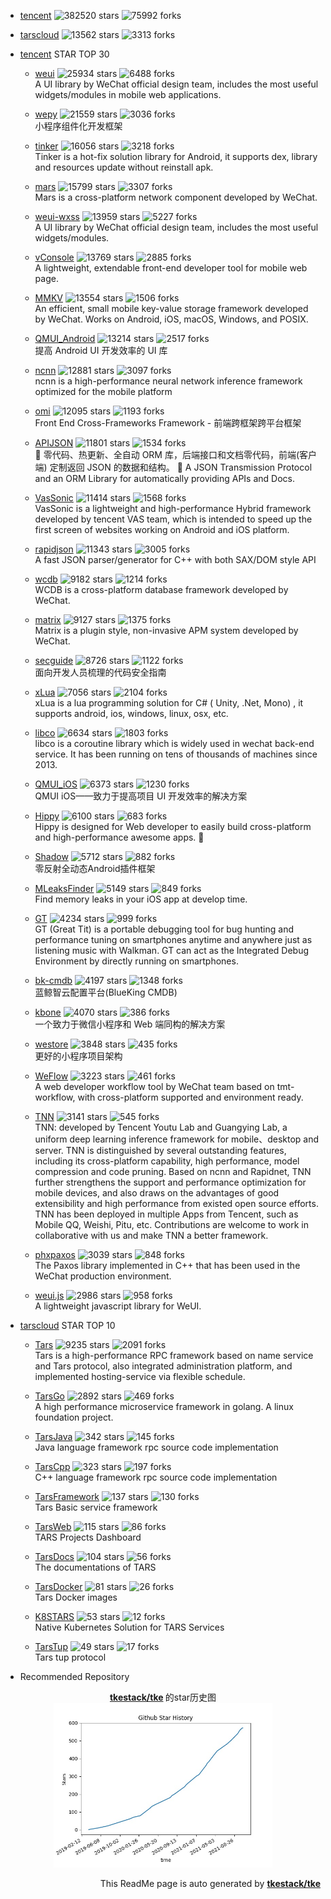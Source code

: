 
+ [tencent](https://github.com/tencent)
![382520 stars](https://img.shields.io/badge/Stars-382520-green)
![75992 forks](https://img.shields.io/badge/Forks-75992-green)

+ [tarscloud](https://github.com/tarscloud)
![13562 stars](https://img.shields.io/badge/Stars-13562-green)
![3313 forks](https://img.shields.io/badge/Forks-3313-green)





+ [tencent](https://github.com/tencent) STAR TOP 30 
    
    + [weui](https://github.com/tencent/weui) 
    ![25934 stars](https://img.shields.io/badge/Stars-25934-green)
    ![6488 forks](https://img.shields.io/badge/Forks-6488-green)  
    A UI library by WeChat official design team, includes the most useful widgets/modules in mobile web applications.
    
    + [wepy](https://github.com/tencent/wepy) 
    ![21559 stars](https://img.shields.io/badge/Stars-21559-green)
    ![3036 forks](https://img.shields.io/badge/Forks-3036-green)  
    小程序组件化开发框架
    
    + [tinker](https://github.com/tencent/tinker) 
    ![16056 stars](https://img.shields.io/badge/Stars-16056-green)
    ![3218 forks](https://img.shields.io/badge/Forks-3218-green)  
    Tinker is a hot-fix solution library for Android, it supports dex, library and resources update without reinstall apk.
    
    + [mars](https://github.com/tencent/mars) 
    ![15799 stars](https://img.shields.io/badge/Stars-15799-green)
    ![3307 forks](https://img.shields.io/badge/Forks-3307-green)  
    Mars is a cross-platform network component  developed by WeChat.
    
    + [weui-wxss](https://github.com/tencent/weui-wxss) 
    ![13959 stars](https://img.shields.io/badge/Stars-13959-green)
    ![5227 forks](https://img.shields.io/badge/Forks-5227-green)  
    A UI library by WeChat official design team, includes the most useful widgets/modules.
    
    + [vConsole](https://github.com/tencent/vConsole) 
    ![13769 stars](https://img.shields.io/badge/Stars-13769-green)
    ![2885 forks](https://img.shields.io/badge/Forks-2885-green)  
    A lightweight, extendable front-end developer tool for mobile web page.
    
    + [MMKV](https://github.com/tencent/MMKV) 
    ![13554 stars](https://img.shields.io/badge/Stars-13554-green)
    ![1506 forks](https://img.shields.io/badge/Forks-1506-green)  
    An efficient, small mobile key-value storage framework developed by WeChat. Works on Android, iOS, macOS, Windows, and POSIX.
    
    + [QMUI_Android](https://github.com/tencent/QMUI_Android) 
    ![13214 stars](https://img.shields.io/badge/Stars-13214-green)
    ![2517 forks](https://img.shields.io/badge/Forks-2517-green)  
    提高 Android UI 开发效率的 UI 库
    
    + [ncnn](https://github.com/tencent/ncnn) 
    ![12881 stars](https://img.shields.io/badge/Stars-12881-green)
    ![3097 forks](https://img.shields.io/badge/Forks-3097-green)  
    ncnn is a high-performance neural network inference framework optimized for the mobile platform
    
    + [omi](https://github.com/tencent/omi) 
    ![12095 stars](https://img.shields.io/badge/Stars-12095-green)
    ![1193 forks](https://img.shields.io/badge/Forks-1193-green)  
     Front End Cross-Frameworks Framework - 前端跨框架跨平台框架
    
    + [APIJSON](https://github.com/tencent/APIJSON) 
    ![11801 stars](https://img.shields.io/badge/Stars-11801-green)
    ![1534 forks](https://img.shields.io/badge/Forks-1534-green)  
    🚀 零代码、热更新、全自动 ORM 库，后端接口和文档零代码，前端(客户端) 定制返回 JSON 的数据和结构。 🚀 A JSON Transmission Protocol and an ORM Library for automatically providing APIs and Docs.
    
    + [VasSonic](https://github.com/tencent/VasSonic) 
    ![11414 stars](https://img.shields.io/badge/Stars-11414-green)
    ![1568 forks](https://img.shields.io/badge/Forks-1568-green)  
    VasSonic is a lightweight and high-performance Hybrid framework developed by tencent VAS team, which is intended to speed up the first screen of websites working on Android and iOS platform. 
    
    + [rapidjson](https://github.com/tencent/rapidjson) 
    ![11343 stars](https://img.shields.io/badge/Stars-11343-green)
    ![3005 forks](https://img.shields.io/badge/Forks-3005-green)  
    A fast JSON parser/generator for C++ with both SAX/DOM style API
    
    + [wcdb](https://github.com/tencent/wcdb) 
    ![9182 stars](https://img.shields.io/badge/Stars-9182-green)
    ![1214 forks](https://img.shields.io/badge/Forks-1214-green)  
    WCDB is a cross-platform database framework developed by WeChat.
    
    + [matrix](https://github.com/tencent/matrix) 
    ![9127 stars](https://img.shields.io/badge/Stars-9127-green)
    ![1375 forks](https://img.shields.io/badge/Forks-1375-green)  
    Matrix is a plugin style, non-invasive APM system developed by WeChat.
    
    + [secguide](https://github.com/tencent/secguide) 
    ![8726 stars](https://img.shields.io/badge/Stars-8726-green)
    ![1122 forks](https://img.shields.io/badge/Forks-1122-green)  
    面向开发人员梳理的代码安全指南
    
    + [xLua](https://github.com/tencent/xLua) 
    ![7056 stars](https://img.shields.io/badge/Stars-7056-green)
    ![2104 forks](https://img.shields.io/badge/Forks-2104-green)  
    xLua is a lua programming solution for  C# ( Unity, .Net, Mono) , it supports android, ios, windows, linux, osx, etc.
    
    + [libco](https://github.com/tencent/libco) 
    ![6634 stars](https://img.shields.io/badge/Stars-6634-green)
    ![1803 forks](https://img.shields.io/badge/Forks-1803-green)  
    libco is a coroutine library which is widely used in wechat  back-end service. It has been running on tens of thousands of machines since 2013.
    
    + [QMUI_iOS](https://github.com/tencent/QMUI_iOS) 
    ![6373 stars](https://img.shields.io/badge/Stars-6373-green)
    ![1230 forks](https://img.shields.io/badge/Forks-1230-green)  
    QMUI iOS——致力于提高项目 UI 开发效率的解决方案
    
    + [Hippy](https://github.com/tencent/Hippy) 
    ![6100 stars](https://img.shields.io/badge/Stars-6100-green)
    ![683 forks](https://img.shields.io/badge/Forks-683-green)  
    Hippy is designed for Web developer to easily build cross-platform and high-performance awesome apps. 👏
    
    + [Shadow](https://github.com/tencent/Shadow) 
    ![5712 stars](https://img.shields.io/badge/Stars-5712-green)
    ![882 forks](https://img.shields.io/badge/Forks-882-green)  
    零反射全动态Android插件框架
    
    + [MLeaksFinder](https://github.com/tencent/MLeaksFinder) 
    ![5149 stars](https://img.shields.io/badge/Stars-5149-green)
    ![849 forks](https://img.shields.io/badge/Forks-849-green)  
    Find memory leaks in your iOS app at develop time.
    
    + [GT](https://github.com/tencent/GT) 
    ![4234 stars](https://img.shields.io/badge/Stars-4234-green)
    ![999 forks](https://img.shields.io/badge/Forks-999-green)  
    GT (Great Tit) is a portable debugging tool for bug hunting and performance tuning on smartphones anytime and anywhere just as listening music with Walkman. GT can act as the Integrated Debug Environment by directly running on smartphones.
    
    + [bk-cmdb](https://github.com/tencent/bk-cmdb) 
    ![4197 stars](https://img.shields.io/badge/Stars-4197-green)
    ![1348 forks](https://img.shields.io/badge/Forks-1348-green)  
    蓝鲸智云配置平台(BlueKing CMDB)
    
    + [kbone](https://github.com/tencent/kbone) 
    ![4070 stars](https://img.shields.io/badge/Stars-4070-green)
    ![386 forks](https://img.shields.io/badge/Forks-386-green)  
    一个致力于微信小程序和 Web 端同构的解决方案
    
    + [westore](https://github.com/tencent/westore) 
    ![3848 stars](https://img.shields.io/badge/Stars-3848-green)
    ![435 forks](https://img.shields.io/badge/Forks-435-green)  
    更好的小程序项目架构
    
    + [WeFlow](https://github.com/tencent/WeFlow) 
    ![3223 stars](https://img.shields.io/badge/Stars-3223-green)
    ![461 forks](https://img.shields.io/badge/Forks-461-green)  
    A web developer workflow tool by WeChat team based on tmt-workflow, with cross-platform supported and environment ready.
    
    + [TNN](https://github.com/tencent/TNN) 
    ![3141 stars](https://img.shields.io/badge/Stars-3141-green)
    ![545 forks](https://img.shields.io/badge/Forks-545-green)  
    TNN: developed by Tencent Youtu Lab and Guangying Lab, a uniform deep learning inference framework for mobile、desktop and server. TNN is distinguished by several outstanding features, including its cross-platform capability, high performance, model compression and code pruning. Based on ncnn and Rapidnet, TNN further strengthens the support and performance optimization for mobile devices, and also draws on the advantages of good extensibility and high performance from existed open source efforts. TNN has been deployed in multiple Apps from Tencent, such as Mobile QQ, Weishi, Pitu, etc. Contributions are welcome to work in collaborative with us and make TNN a better framework. 
    
    + [phxpaxos](https://github.com/tencent/phxpaxos) 
    ![3039 stars](https://img.shields.io/badge/Stars-3039-green)
    ![848 forks](https://img.shields.io/badge/Forks-848-green)  
    The Paxos library implemented in C++ that has been used in the WeChat production environment.
    
    + [weui.js](https://github.com/tencent/weui.js) 
    ![2986 stars](https://img.shields.io/badge/Stars-2986-green)
    ![958 forks](https://img.shields.io/badge/Forks-958-green)  
    A lightweight javascript library for WeUI.
    

+ [tarscloud](https://github.com/tarscloud) STAR TOP 10 
    
    + [Tars](https://github.com/tarscloud/Tars) 
    ![9235 stars](https://img.shields.io/badge/Stars-9235-green)
    ![2091 forks](https://img.shields.io/badge/Forks-2091-green)  
    Tars is a high-performance RPC framework based on name service and Tars protocol, also integrated administration platform, and implemented hosting-service via flexible schedule.
    
    + [TarsGo](https://github.com/tarscloud/TarsGo) 
    ![2892 stars](https://img.shields.io/badge/Stars-2892-green)
    ![469 forks](https://img.shields.io/badge/Forks-469-green)  
    A  high performance microservice  framework  in golang. A linux foundation project.
    
    + [TarsJava](https://github.com/tarscloud/TarsJava) 
    ![342 stars](https://img.shields.io/badge/Stars-342-green)
    ![145 forks](https://img.shields.io/badge/Forks-145-green)  
    Java language framework rpc source code implementation
    
    + [TarsCpp](https://github.com/tarscloud/TarsCpp) 
    ![323 stars](https://img.shields.io/badge/Stars-323-green)
    ![197 forks](https://img.shields.io/badge/Forks-197-green)  
    C++ language framework rpc source code implementation
    
    + [TarsFramework](https://github.com/tarscloud/TarsFramework) 
    ![137 stars](https://img.shields.io/badge/Stars-137-green)
    ![130 forks](https://img.shields.io/badge/Forks-130-green)  
    Tars Basic service framework
    
    + [TarsWeb](https://github.com/tarscloud/TarsWeb) 
    ![115 stars](https://img.shields.io/badge/Stars-115-green)
    ![86 forks](https://img.shields.io/badge/Forks-86-green)  
    TARS Projects Dashboard
    
    + [TarsDocs](https://github.com/tarscloud/TarsDocs) 
    ![104 stars](https://img.shields.io/badge/Stars-104-green)
    ![56 forks](https://img.shields.io/badge/Forks-56-green)  
    The documentations of TARS
    
    + [TarsDocker](https://github.com/tarscloud/TarsDocker) 
    ![81 stars](https://img.shields.io/badge/Stars-81-green)
    ![26 forks](https://img.shields.io/badge/Forks-26-green)  
    Tars Docker  images
    
    + [K8STARS](https://github.com/tarscloud/K8STARS) 
    ![53 stars](https://img.shields.io/badge/Stars-53-green)
    ![12 forks](https://img.shields.io/badge/Forks-12-green)  
    Native Kubernetes  Solution for TARS Services
    
    + [TarsTup](https://github.com/tarscloud/TarsTup) 
    ![49 stars](https://img.shields.io/badge/Stars-49-green)
    ![17 forks](https://img.shields.io/badge/Forks-17-green)  
    Tars tup protocol
    


+ Recommended Repository  
<p align="center">
      <strong>
        <a href="https://github.com/tkestack/tke" target="_blank">tkestack/tke</a>
      </strong>  的star历史图
  <br>
  <img src="https://raw.githubusercontent.com/ButterAndButterfly/GithubTools/master/data/stars_history.jpg" width="350px"></img>    
</p>

<p align="right">
      This ReadMe page is auto generated by 
      <strong>
        <a href="https://github.com/tkestack/tke" target="_blank">tkestack/tke</a><br>
      </strong>   
</p>
